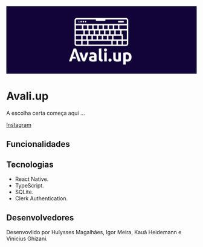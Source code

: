 <div align="center">
  <img src="./assets/images/logo-github-cover.png" />
</div>

# Avali.up

A escolha certa começa aqui ...

[Instagram](https://www.instagram.com/avali.up)

## Funcionalidades

## Tecnologias

- React Native.
- TypeScript.
- SQLite.
- Clerk Authentication.

## Desenvolvedores

Desenvovlido por Hulysses Magalhães, Igor Meira, Kauã Heidemann e Vinicius Ghizani.
